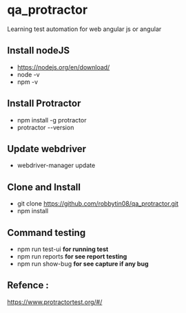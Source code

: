 # qa_protractor

Learning test automation for web angular js or angular


## Install nodeJS
- https://nodejs.org/en/download/
- node -v
- npm -v

## Install Protractor
- npm install -g protractor
- protractor --version

## Update webdriver
- webdriver-manager update

## Clone and Install
- git clone https://github.com/robbytin08/qa_protractor.git
- npm install

## Command testing
- npm run test-ui **for running test**
- npm run reports **for see report testing**
- npm run show-bug **for see capture if any bug**

## Refence :
https://www.protractortest.org/#/
